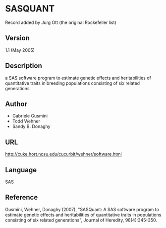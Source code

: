 # SASQUANT
Record added by Jurg Ott (the original Rockefeller list)

## Version
1.1 (May 2005)

## Description
a SAS software program to estimate genetic effects and heritabilities of quantitative traits in breeding populations consisting of six related generations

## Author
* Gabriele Gusmini
* Todd Wehner
* Sandy B. Donaghy

## URL
http://cuke.hort.ncsu.edu/cucurbit/wehner/software.html

## Language
SAS

## Reference
Gusmini, Wehner, Donaghy (2007), "SASQuant: A SAS software program to estimate genetic effects and heritabilities of quantitative traits in populations consisting of six related generations", Journal of Heredity, 98(4):345-350.